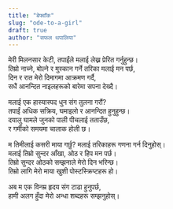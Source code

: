 ```yaml
---
title: "बेफ्वाँक"
slug: "ode-to-a-girl"
draft: true
author: "सफल थपालिया"
---
```



मेरी मिलनसार केटी, तपाईंले मलाई लेख्न प्रेरित गर्नुहुन्छ।  
तिम्रो नाच्ने, बोल्ने र मुस्कान गर्ने तरिका मलाई मन पर्छ,  
दिन र रात मेरो दिमागमा आक्रमण गर्दै,  
सधैं आनन्दित नाइलहरूको बारेमा सपना देख्दै।  

मलाई एक हास्यास्पद धुन संग तुलना गरौं?  
तपाईं अधिक सक्रिय, घमाइलो र आनन्दित हुनुहुन्छ।  
दयालु घामले जुनको पाली पीचलाई तताउँछ,  
र गर्मीको समयमा चालाक होली छ।  

म तिमीलाई कसरी माया गर्छु? मलाई तरिकाहरू गणना गर्न दिनुहोस्।  
मलाई तिम्रो सुन्दर आँखा, ओठ र हिप मन पर्छ।  
तिम्रो सुन्दर ओठको सम्झनाले मेरो दिन भरिन्छ।  
तिम्रो लागि मेरो माया खुशी पोस्टस्क्रिप्टहरू हो।  

अब म एक विनम्र हृदय संग टाढा हुनुपर्छ,  
हामी अलग हुँदा मेरो अन्धा शब्दहरू सम्झनुहोस्।  